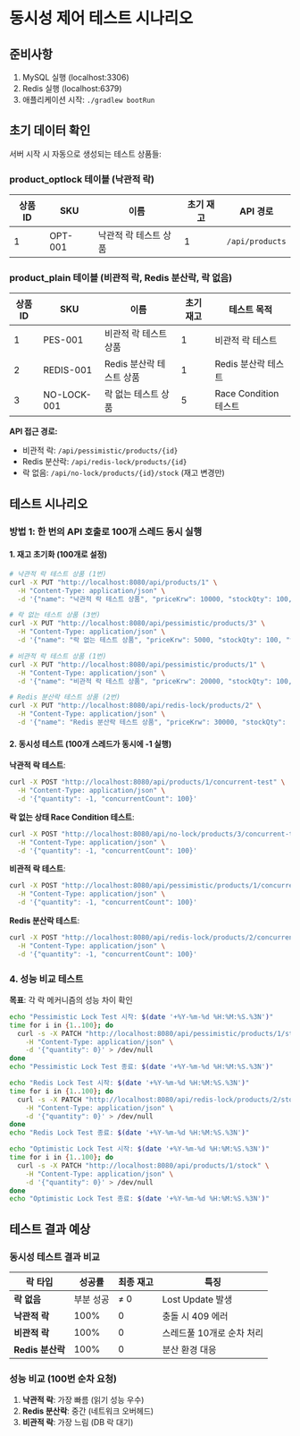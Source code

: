 # 동시성 제어 테스트 시나리오

## 준비사항
1. MySQL 실행 (localhost:3306)
2. Redis 실행 (localhost:6379)
3. 애플리케이션 시작: `./gradlew bootRun`

## 초기 데이터 확인
서버 시작 시 자동으로 생성되는 테스트 상품들:

### product_optlock 테이블 (낙관적 락)
| 상품 ID | SKU | 이름 | 초기 재고 | API 경로 |
|---------|-----|------|-----------|----------|
| 1 | OPT-001 | 낙관적 락 테스트 상품 | 1 | `/api/products` |

### product_plain 테이블 (비관적 락, Redis 분산락, 락 없음)
| 상품 ID | SKU | 이름 | 초기 재고 | 테스트 목적 |
|---------|-----|------|-----------|-------------|
| 1 | PES-001 | 비관적 락 테스트 상품 | 1 | 비관적 락 테스트 |
| 2 | REDIS-001 | Redis 분산락 테스트 상품 | 1 | Redis 분산락 테스트 |
| 3 | NO-LOCK-001 | 락 없는 테스트 상품 | 5 | Race Condition 테스트 |

**API 접근 경로:**
- 비관적 락: `/api/pessimistic/products/{id}`
- Redis 분산락: `/api/redis-lock/products/{id}`  
- 락 없음: `/api/no-lock/products/{id}/stock` (재고 변경만)

## 테스트 시나리오

### 방법 1: 한 번의 API 호출로 100개 스레드 동시 실행

#### 1. 재고 초기화 (100개로 설정)
```bash
# 낙관적 락 테스트 상품 (1번)
curl -X PUT "http://localhost:8080/api/products/1" \
  -H "Content-Type: application/json" \
  -d '{"name": "낙관적 락 테스트 상품", "priceKrw": 10000, "stockQty": 100, "version": 0}'

# 락 없는 테스트 상품 (3번)
curl -X PUT "http://localhost:8080/api/pessimistic/products/3" \
  -H "Content-Type: application/json" \
  -d '{"name": "락 없는 테스트 상품", "priceKrw": 5000, "stockQty": 100, "version": 0}'

# 비관적 락 테스트 상품 (1번)  
curl -X PUT "http://localhost:8080/api/pessimistic/products/1" \
  -H "Content-Type: application/json" \
  -d '{"name": "비관적 락 테스트 상품", "priceKrw": 20000, "stockQty": 100, "version": 0}'

# Redis 분산락 테스트 상품 (2번)
curl -X PUT "http://localhost:8080/api/redis-lock/products/2" \
  -H "Content-Type: application/json" \
  -d '{"name": "Redis 분산락 테스트 상품", "priceKrw": 30000, "stockQty": 100, "version": 0}'
```

#### 2. 동시성 테스트 (100개 스레드가 동시에 -1 실행)

**낙관적 락 테스트**:
```bash
curl -X POST "http://localhost:8080/api/products/1/concurrent-test" \
  -H "Content-Type: application/json" \
  -d '{"quantity": -1, "concurrentCount": 100}'
```

**락 없는 상태 Race Condition 테스트**:
```bash
curl -X POST "http://localhost:8080/api/no-lock/products/3/concurrent-test" \
  -H "Content-Type: application/json" \
  -d '{"quantity": -1, "concurrentCount": 100}'
```

**비관적 락 테스트**:
```bash
curl -X POST "http://localhost:8080/api/pessimistic/products/1/concurrent-test" \
  -H "Content-Type: application/json" \
  -d '{"quantity": -1, "concurrentCount": 100}'
```

**Redis 분산락 테스트**:
```bash  
curl -X POST "http://localhost:8080/api/redis-lock/products/2/concurrent-test" \
  -H "Content-Type: application/json" \
  -d '{"quantity": -1, "concurrentCount": 100}'
```

### 4. 성능 비교 테스트

**목표**: 각 락 메커니즘의 성능 차이 확인

```bash
echo "Pessimistic Lock Test 시작: $(date '+%Y-%m-%d %H:%M:%S.%3N')"
time for i in {1..100}; do
  curl -s -X PATCH "http://localhost:8080/api/pessimistic/products/1/stock" \
    -H "Content-Type: application/json" \
    -d '{"quantity": 0}' > /dev/null
done
echo "Pessimistic Lock Test 종료: $(date '+%Y-%m-%d %H:%M:%S.%3N')"

echo "Redis Lock Test 시작: $(date '+%Y-%m-%d %H:%M:%S.%3N')"
time for i in {1..100}; do
  curl -s -X PATCH "http://localhost:8080/api/redis-lock/products/2/stock" \
    -H "Content-Type: application/json" \
    -d '{"quantity": 0}' > /dev/null
done
echo "Redis Lock Test 종료: $(date '+%Y-%m-%d %H:%M:%S.%3N')"

echo "Optimistic Lock Test 시작: $(date '+%Y-%m-%d %H:%M:%S.%3N')"
time for i in {1..100}; do
  curl -s -X PATCH "http://localhost:8080/api/products/1/stock" \
    -H "Content-Type: application/json" \
    -d '{"quantity": 0}' > /dev/null
done
echo "Optimistic Lock Test 종료: $(date '+%Y-%m-%d %H:%M:%S.%3N')"

```

## 테스트 결과 예상

### 동시성 테스트 결과 비교

| 락 타입 | 성공률 | 최종 재고 | 특징 |
|---------|--------|-----------|------|
| **락 없음** | 부분 성공 | ≠ 0 | Lost Update 발생 |
| **낙관적 락** | 100% | 0 | 충돌 시 409 에러 |
| **비관적 락** | 100% | 0 | 스레드풀 10개로 순차 처리 |
| **Redis 분산락** | 100% | 0 | 분산 환경 대응 |

### 성능 비교 (100번 순차 요청)
1. **낙관적 락**: 가장 빠름 (읽기 성능 우수)
2. **Redis 분산락**: 중간 (네트워크 오버헤드)
3. **비관적 락**: 가장 느림 (DB 락 대기)

